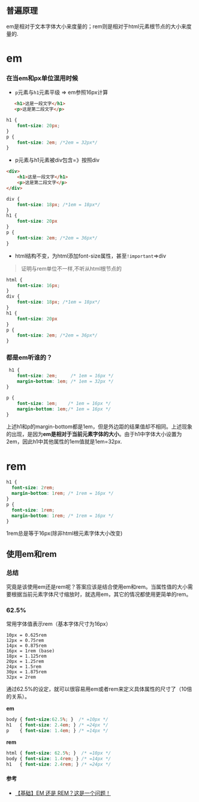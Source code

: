 ## 普遍原理

em是相对于文本字体大小来度量的；rem则是相对于html元素根节点的大小来度量的.

# em

### 在当em和px单位混用时候

-   `p`元素与`h1`元素平级 => em参照16px计算

```html
   <h1>这是一段文字</h1>
   <p>这是第二段文字</p>
```

```css
h1 {
    font-size: 20px;
}
p {
    font-size: 2em; /*2em = 32px*/
}
```

-   p元素与h1元素被div包含=》按照div

```html
<div>
    <h1>这是一段文字</h1>
    <p>这是第二段文字</p>
</div>
```

```css
div {
    font-size: 18px; /*1em = 18px*/
}
h1 {
    font-size: 20px 
}
p {
    font-size: 2em; /*2em = 36px*/
}
```

-   html结构不变，为html添加font-size属性，甚至`!important`\=>div

> 证明与rem单位不一样,不听从html根节点的

```css
html {
    font-size: 16px;
}
div {
    font-size: 18px; /*1em = 18px*/
}
h1 {
    font-size: 20px 
}
p {
    font-size: 2em; /*2em = 36px*/
}
```

### 都是em听谁的？

```css
 h1 {
    font-size: 2em;     /* 1em = 16px */
    margin-bottom: 1em; /* 1em = 32px */
}

p {
    font-size: 1em;    /* 1em = 16px */
    margin-bottom: 1em;/* 1em = 16px */
}
```

上述h1和p的margin-bottom都是1em，但是外边距的结果值却不相同。上述现象的出现，是因为**em是相对于当前元素字体的大小**。由于h1中字体大小设置为2em，因此h1中其他属性的1em值就是1em=32px.

# rem

```css
h1 {
  font-size: 2rem;
  margin-bottom: 1rem; /* 1rem = 16px */
}
p {
  font-size: 1rem;
  margin-bottom: 1rem; /* 1rem = 16px */
}
```

1rem总是等于16px(除非html根元素字体大小改变)

## 使用em和rem

### 总结

究竟是该使用em还是rem呢？答案应该是结合使用em和rem。当属性值的大小需要根据当前元素字体尺寸缩放时，就选用em，其它的情况都使用更简单的rem。

### 62.5%

常用字体值表示rem（基本字体尺寸为16px）

    10px = 0.625rem
    12px = 0.75rem
    14px = 0.875rem
    16px = 1rem (base)
    18px = 1.125rem
    20px = 1.25rem
    24px = 1.5rem
    30px = 1.875rem
    32px = 2rem
    

通过62.5%的设定，就可以很容易用em或者rem来定义具体属性的尺寸了（10倍的关系）。

**em**

```css
body { font-size:62.5%; }  /* =10px */
h1   { font-size: 2.4em; } /* =24px */
p    { font-size: 1.4em; } /* =14px */
```

**rem**

```css
html { font-size: 62.5%; }  /* =10px */
body { font-size: 1.4rem; } /* =14px */
h1   { font-size: 2.4rem; } /* =24px */
```

#### 参考

-   [【基础】EM 还是 REM？这是一个问题！](https://segmentfault.com/a/1190000014500582)